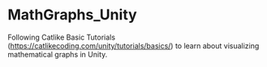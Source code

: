 # MathGraphs_Unity
Following Catlike Basic Tutorials (https://catlikecoding.com/unity/tutorials/basics/) to learn about visualizing mathematical graphs in Unity.
